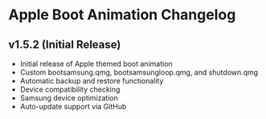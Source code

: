 # Apple Boot Animation Changelog

## v1.5.2 (Initial Release)
- Initial release of Apple themed boot animation
- Custom bootsamsung.qmg, bootsamsungloop.qmg, and shutdown.qmg
- Automatic backup and restore functionality
- Device compatibility checking
- Samsung device optimization
- Auto-update support via GitHub